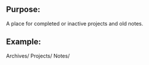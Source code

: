 
## Purpose: 
A place for completed or inactive projects and old notes.


## Example:

Archives/
  Projects/
  Notes/
